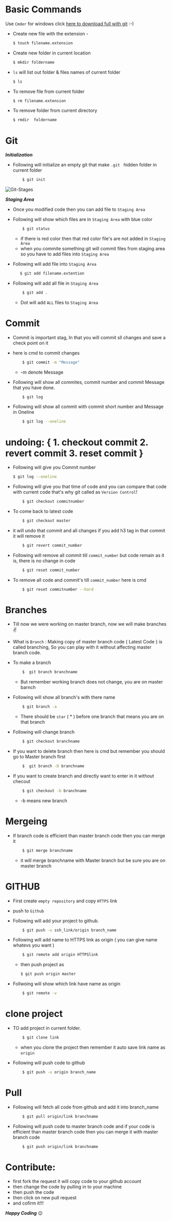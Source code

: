 # Basic Commands      

Use `Cmder` for windows click [here to download full with git](https://cmder.net)  :-)

- Create new file with the extension -
	```sh
    $ touch filename.extension
    ```

- Create new folder in current location
	```sh 
    $ mkdir foldername 
    ```

- `ls` will list out folder & files names of current folder
    ```sh
    $ ls
    ```

- To remove file from current folder
    ```sh
    $ rm filename.extension 
    ```
	
- To remove folder from current directory
	 ```sh
    $ rmdir  foldername 
    ```

# Git



***Initialization***
- Following will initialize an empty git that make `.git ` hidden folder in   current folder
	```sh
        $ git init  
    ```
![Git-Stages](https://github.com/yashgandhi2020/gitcheatsheet/blob/master/gitst.png)

***Staging Area***
- Once you modified code then you can add file to `Staging Area`
- Following will show which files are in `Staging Area` with blue color
	```sh
        $ git status 
    ```
    - if there is red color then that red color file's are not added in `Staging Area`
    - when you commite something git will commit files from staging area so you have to add files into `Staging Area`
- Following will add file into `Staging Area` 
	 ```sh
        $ git add filename.extention 
    ```
- Following will add all file in `Staging Area` 
	
	```sh
        $ git add .  
    ```
	- Dot will add `ALL` files to `Staging Area`

# Commit 
	
- Commit is important stag, In that you will commit sll changes and save a check point on it
- here is cmd to commit changes
	```sh
        $ git commit -m "Message" 
    ```
	- -m denote Message 

- Following will show all commites, commit number and commit Message that you have done.
	```sh
        $ git log 
    ```
- Following will show all commit with commit short number and Message in Oneline

	```sh
        $ git log --oneline 
    ```

# undoing: { 1. checkout commit   2. revert commit  3. reset commit }

- Following will give you Commit number
    ```sh
    $ git log --oneline
    ```

- Following will give you that time of code and you can compare that code with current code that's why git called as `Version Control`!
	
    ```sh
        $ git checkout commitnumber 
    ```
- To come back to latest code 

	```sh
        $ git checkout master 
    ```

- it will undo that commit and all changes if you add h3 tag in that commit        it will remove it 
	```sh
        $ git revert commit_number 
    ```
- Following will remove all commit till `commit_number` but code remain as it is, there is no change in code 

	```sh
        $ git reset commit_number 
    ```
- To remove all code and commit's till `commit_number` here is cmd

	```sh
        $ git reset commitnumber --hard 
    ```

# Branches
	
- Till now we were working on master branch, now we will make branches ✌
- What is `Branch` :  Making copy of master branch code { Latest Code } is called branching, So you can play with it without affecting master branch code. 
- To make a branch
    ```sh
        $  git branch branchname 
    ```
    - But remember working branch does not change, you are on master barnch
 
- Following will show all branch's with there name 
    
    ```sh
        $ git branch -a 
    ```
    - There should be `star` ( * ) before one branch that means you are on that branch 
	
- Following will change branch 

	```sh
        $ git checkout branchname 
    ```
- If you want to delete branch then here is cmd but remember you should go to Master branch first

	```sh
        $  git branch -D branchname 
    ```
- If you want to create branch and directly want to enter in it without checout
	
	```sh
        $ git checkout -b branchname 
    ```
	- -b means new branch

# Mergeing
- If branch code is efficient than master branch code then you can merge it  

	```sh
        $ git merge branchname 
    ```
	- it will merge branchname with Master branch but be sure you are on master branch
# GITHUB        

- First create `empty repository` and copy `HTTPS` link

- push to `Github`

- Following will add your project to github.

	```sh
        $ git push -u ssh_link/origin branch_name 
    ```
- Following will add name to HTTPS link as origin ( you can give name          whatevs you want )
	
	```sh
        $ git remote add origin HTTPSlink 
    ```
	- then push project as
        ```sh
        $ git push origin master
        ```

- Follwoing will show which link have name as origin

	```sh
        $ git remote -v 
    ```
	
# clone project
	
- TO add project in current folder.
	
    ```sh
        $ git clone link 
    ```
	- when you clone the project then remember it auto save link name as       `origin` 

- Following will push code to github

	```sh
        $ git push -u origin branch_name 
    ```

# Pull

- Following will fetch all code from github and add it  into branch_name 
	
    ```sh
        $ git pull origin/link branchname 
    ```
- Following will push code to master branch code and if your code is efficient than master branch code then you can merge it with master branch code 
			
	```sh
        $ git push origin/link branchname 
    ```

# Contribute:

- first fork the request it will copy code to your github account 
- then change the code by pulling in to your machine 
- then push the code
- then click on new pull request 
- and cofirm it!!!

***Happy Coding*** 😉
